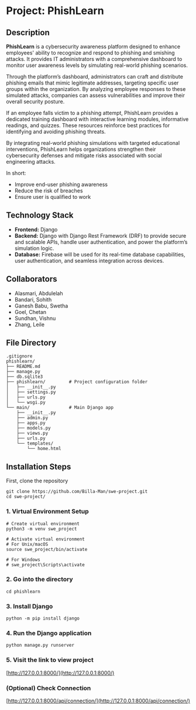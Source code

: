 # Project: PhishLearn
## Description
**PhishLearn** is a cybersecurity awareness platform designed to enhance employees' ability to recognize and respond to phishing and smishing attacks. It provides IT administrators with a comprehensive dashboard to monitor user awareness levels by simulating real-world phishing scenarios.

Through the platform’s dashboard, administrators can craft and distribute phishing emails that mimic legitimate addresses, targeting specific user groups within the organization. By analyzing employee responses to these simulated attacks, companies can assess vulnerabilities and improve their overall security posture.

If an employee falls victim to a phishing attempt, PhishLearn provides a dedicated training dashboard with interactive learning modules, informative readings, and quizzes. These resources reinforce best practices for identifying and avoiding phishing threats.

By integrating real-world phishing simulations with targeted educational interventions, PhishLearn helps organizations strengthen their cybersecurity defenses and mitigate risks associated with social engineering attacks.

In short:

- Improve end-user phishing awareness
- Reduce the risk of breaches
- Ensure user is qualified to work 

## Technology Stack
- **Frontend:** Django
- **Backend:** Django with Django Rest Framework (DRF) to provide secure and scalable APIs, handle user authentication, and power the platform’s simulation logic.
- **Database:** Firebase will be used for its real-time database capabilities, user authentication, and seamless integration across devices.


## Collaborators
- Alasmari, Abdulelah
- Bandari, Sohith
- Ganesh Babu, Swetha
- Goel, Chetan
- Sundhan, Vishnu
- Zhang, Leile

## File Directory
```
.gitignore
phishlearn/
├── README.md
├── manage.py
├── db.sqlite3
├── phishlearn/         # Project configuration folder
│   ├── __init__.py
│   ├── settings.py
│   ├── urls.py
│   └── wsgi.py
└── main/               # Main Django app
    ├── __init__.py
    ├── admin.py
    ├── apps.py
    ├── models.py
    ├── views.py
    ├── urls.py
    └── templates/
        └── home.html
```

## Installation Steps

First, clone the repository
```
git clone https://github.com/Billa-Man/swe-project.git
cd swe-project/
```

### 1. Virtual Environment Setup
```
# Create virtual environment
python3 -m venv swe_project

# Activate virtual environment
# For Unix/macOS
source swe_project/bin/activate

# For Windows
# swe_project\Scripts\activate
```

### 2. Go into the directory
```
cd phishlearn
```

### 3. Install Django
```
python -m pip install django
```

### 4. Run the Django application
```
python manage.py runserver
```

### 5. Visit the link to view project 
[http://127.0.0.1:8000/](http://127.0.0.1:8000/)

### (Optional) Check Connection
[http://127.0.0.1:8000/api/connection/](http://127.0.0.1:8000/api/connection/)
